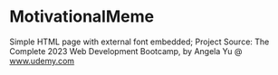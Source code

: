 # MotivationalMeme
Simple HTML page with external font embedded;
Project Source: The Complete 2023 Web Development Bootcamp, by Angela Yu @ www.udemy.com
